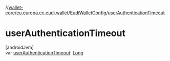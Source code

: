 //[wallet-core](../../../index.md)/[eu.europa.ec.eudi.wallet](../index.md)/[EudiWalletConfig](index.md)/[userAuthenticationTimeout](user-authentication-timeout.md)

# userAuthenticationTimeout

[androidJvm]\
var [userAuthenticationTimeout](user-authentication-timeout.md): [Long](https://kotlinlang.org/api/latest/jvm/stdlib/kotlin-stdlib/kotlin/-long/index.html)
